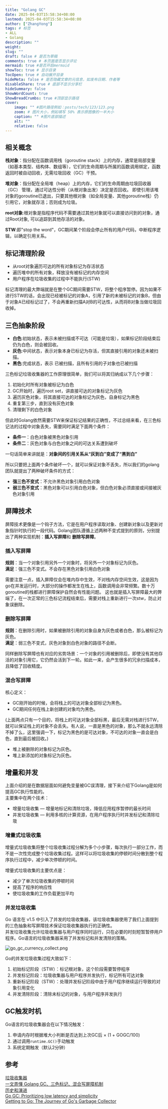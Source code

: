 ```yaml
---
title: "Golang GC"
date: 2025-04-03T15:58:34+08:00
lastmod: 2025-04-03T15:58:34+08:00
author: ["ZhangYong"]
tags: # 标签
- ALL
- Golang
description: ""
weight:
slug: ""
draft: false # 是否为草稿
comments: true # 本页面是否显示评论
mermaid: true #是否开启mermaid
showToc: true # 显示目录
TocOpen: true # 自动展开目录
hideMeta: false # 是否隐藏文章的元信息，如发布日期、作者等
disableShare: true # 底部不显示分享栏
hideSummary: false
ShowWordCount: true
ShowBreadCrumbs: true #顶部显示路径
cover:
    image: "" #图片路径例如：posts/tech/123/123.png
    zoom: # 图片大小，例如填写 50% 表示原图像的一半大小
    caption: "" #图片底部描述
    alt: ""
    relative: false
---
```


## 相关概念
**栈对象**：指分配在函数调用栈（goroutine stack）上的内存，通常是局部变量（如基本类型、结构体、数组等），它们的生命周期与所属的函数调用绑定，函数返回时被自动回收，无需垃圾回收（GC）干预。

**堆对象**：指分配在全局堆（heap）上的内存，它们的生命周期由垃圾回收器（GC） 管理，通过可达性分析（从根对象出发）决定是否回收。 即使引用该堆对象的goroutine已退出，只要其他根对象（如全局变量、其他goroutine栈）仍引用它，对象就存活；否则成为垃圾。

**root对象**:根对象是指程序代码不需要通过其他对象就可以直接访问到的对象，通过Root对象, 可以追踪到其他存活的对象。

**STW**:即"stop the word"，GC期间某个阶段会停止所有的用户代码，中断程序逻辑，以确定引用关系。

## 标记清理阶段
* 从root对象遍历可达的所有对象标记为存活状态
* 遍历堆中的所有对象，释放没有被标记的内存空间
* 用户程序在垃圾收集的过程中不能执行(STW)

标记清理的最大弊端就是在整个GC期间需要STW，将整个程序暂停。因为如果不进行STW的话，会出现已经被标记的对象A，引用了新的未被标记的对象B，但由于对象A已经标记过了，不会再重新扫描A对B的可达性，从而将B对象当做垃圾回收掉。

## 三色抽象阶段
* **白色**:初始状态，表示未被扫描或不可达（可能是垃圾），如果标记阶段结束后仍为白色，则会被回收。
* **灰色**:中间状态，表示对象本身已标记为存活，但其直接引用的对象还未被扫描。
* **黑色**:完成状态，表示 已被扫描，且所有引用的子对象也已被扫描

三色标记垃圾收集器的工作原理很简单，我们可以将其归纳成以下几个步骤：
1. 初始化时所有对象被标记为白色
2. GC开始时，遍历root set，讲直接可达的对象标记为灰色
3. 遍历灰色对象，将其直接可达的对象标记为灰色，自身标记为黑色
4. 重复第三步，直到没有灰色对象
5. 清理剩下的白色对象

但此时Golang依然需要STW来保证标记结果的正确性，不过总结来看，在三色标记法的过程中对象丢失，需要同时满足下面两个条件：
* **条件一**：白色对象被黑色对象引用
* **条件二**：灰色对象与白色对象之间的可达关系遭到破坏

一句话简单来讲就是：**对象间的引用关系从“灰到白”变成了“黑到白”**

所以只要把上面两个条件破坏一个，就可以保证对象不丢失，所以我们的golang团队就提出了两种破坏条件的方式：
* **强三色不变式**：不允许黑色对象引用白色对象
* **弱三色不变式**：黑色对象可以引用白色对象，但白色对象必须直接或间接被灰色对象引用

## 屏障技术
屏障技术更像是一个钩子方法，它是在用户程序读取对象、创建新对象以及更新对象指针时执行的一段代码。Golang团队遵循上述两种不变式提到的原则，分别提出了两种实现机制：**插入写屏障**和 **删除写屏障**。

### 插入写屏障
**规则**：当一个对象引用另外一个对象时，将另外一个对象标记为灰色。         
**满足**：强三色不变式。不会存在黑色对象引用白色对象

需要注意一点，插入屏障仅会在堆内存中生效，不对栈内存空间生效，这是因为go在并发运行时，大部分的操作都发生在栈上，函数调用会非常频繁。数十万goroutine的栈都进行屏障保护自然会有性能问题。 
这也就是插入写屏障最大的弊端了，在一次正常的三色标记流程结束后，需要对栈上重新进行一次stw，防止对象误删除。

### 删除写屏障
**规则**：在删除引用时，如果被删除引用的对象自身为灰色或者白色，那么被标记为灰色。         
**满足**：弱三色不变式，灰色对象到白色对象的路径不会断。

同样删除写屏障也有对应的劣势场景：一个对象的引用被删除后，即使没有其他存活的对象引用它，它仍然会活到下一轮。如此一来，会产生很多的冗余扫描成本，且降低了回收精度。

### 混合写屏障
核心定义：
* GC刚开始的时候，会将栈上的可达对象全部标记为黑色。
* GC期间任何在栈上新创建的对象均为黑色。

(上面两点只有一个目的，将栈上的可达对象全部标黑，最后无需对栈进行STW，就可以保证栈上的对象不会丢失。有人说，一直是黑色的对象，那么不就永远清除不掉了么，这里强调一下，标记为黑色的是可达对象，不可达的对象一直会是白色，直到最后被回收。)

* 堆上被删除的对象标记为灰色。
* 堆上新添加的对象标记为灰色。

## 增量和并发
上面介绍的是在数据层面如何避免变量被GC误清理，接下来介绍下Golang是如何提高GC执行性能的。           
主要集中在两个技术：
* 增量垃圾收集 — 增量地标记和清除垃圾，降低应用程序暂停的最长时间
* 并发垃圾收集 — 利用多核的计算资源，在用户程序执行时并发标记和清除垃圾

### 增量式垃圾收集

增量式垃圾收集将整个垃圾收集过程分解为多个小步骤，每次执行一部分工作，而不是一次性完成整个垃圾收集过程。这样可以将垃圾收集的停顿时间分散到整个程序执行过程中，减少单次停顿的时间。

增量式垃圾收集的主要优点是：
- 减少了单次垃圾收集的停顿时间
- 提高了程序的响应性
- 使垃圾收集的工作负载更加平均

### 并发垃圾收集
Go 语言在 v1.5 中引入了并发的垃圾收集器，该垃圾收集器使用了我们上面提到的三色抽象和写屏障技术保证垃圾收集器执行的正确性。           
并发垃圾收集允许垃圾收集器与用户程序同时运行，只在必要的时刻短暂暂停用户程序。Go语言的垃圾收集器采用了并发标记和并发清除的策略。  

![go_gc_currency_collect.png](/images/Go/go_gc_currency_collect.png)

Go的并发垃圾收集过程大致如下：
1. 初始标记阶段（STW）：标记根对象，这个阶段需要暂停程序
2. 并发标记阶段：垃圾收集器与用户程序并发执行，标记所有可达对象
3. 重新标记阶段（STW）：处理并发标记阶段中由于用户程序继续运行导致的对象引用变化
4. 并发清除阶段：清除未标记的对象，与用户程序并发执行

## GC触发时机

Go语言的垃圾收集器会在以下情况触发：
1. 申请内存时根据堆大小判断是否达到上次GC后 × (1 + GOGC/100)
2. 通过调用`runtime.GC()`手动触发
3. 系统定期触发（默认2分钟）

## 参考
[垃圾收集器](https://draven.co/golang/docs/part3-runtime/ch07-memory/golang-garbage-collector/#72-%E5%9E%83%E5%9C%BE%E6%94%B6%E9%9B%86%E5%99%A8)         
[一文弄懂 Golang GC、三色标记、混合写屏障机制](https://juejin.cn/post/7040737998014513183)                       
[历史和演进](https://golang.design/go-questions/memgc/history/)          
[Go GC: Prioritizing low latency and simplicity](https://go.dev/blog/go15gc)            
[Getting to Go: The Journey of Go's Garbage Collector](https://go.dev/blog/ismmkeynote)             
